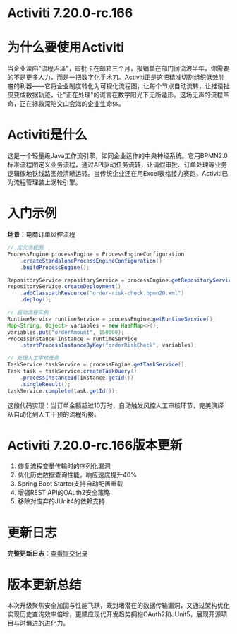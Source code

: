 # Activiti 7.20.0-rc.166
# 为什么要使用Activiti  
当企业深陷"流程沼泽"，审批卡在邮箱三个月，报销单在部门间流浪半年，你需要的不是更多人力，而是一把数字化手术刀。Activiti正是这把精准切割组织低效肿瘤的利器——它将企业制度转化为可视化流程图，让每个节点自动流转，让推诿扯皮变成数据轨迹，让"正在处理"的谎言在数字阳光下无所遁形。这场无声的流程革命，正在拯救深陷文山会海的企业生命体。

# Activiti是什么  
这是一个轻量级Java工作流引擎，如同企业运作的中央神经系统。它用BPMN2.0标准流程图定义业务流程，通过API驱动任务流转，让请假审批、订单处理等业务逻辑像地铁线路图般清晰运转。当传统企业还在用Excel表格接力赛跑，Activiti已为流程管理装上涡轮引擎。

# 入门示例  
**场景**：电商订单风控流程  
```java
// 定义流程图
ProcessEngine processEngine = ProcessEngineConfiguration
    .createStandaloneProcessEngineConfiguration()
    .buildProcessEngine();

RepositoryService repositoryService = processEngine.getRepositoryService();
repositoryService.createDeployment()
    .addClasspathResource("order-risk-check.bpmn20.xml")
    .deploy();

// 启动流程实例
RuntimeService runtimeService = processEngine.getRuntimeService();
Map<String, Object> variables = new HashMap<>();
variables.put("orderAmount", 150000);
ProcessInstance instance = runtimeService
    .startProcessInstanceByKey("orderRiskCheck", variables);

// 处理人工审核任务
TaskService taskService = processEngine.getTaskService();
Task task = taskService.createTaskQuery()
    .processInstanceId(instance.getId())
    .singleResult();
taskService.complete(task.getId());
```
这段代码实现：当订单金额超过10万时，自动触发风控人工审核环节，完美演绎从自动化到人工干预的流程衔接。

# Activiti 7.20.0-rc.166版本更新  
1. 修复流程变量传输时的序列化漏洞  
2. 优化历史数据查询性能，响应速度提升40%  
3. Spring Boot Starter支持自动配置重载  
4. 增强REST API的OAuth2安全策略  
5. 移除对废弃的JUnit4的依赖支持  

# 更新日志
**完整更新日志**：[查看提交记录](https://github.com/Activiti/Activiti/compare/7.20.0-rc.165...7.20.0-rc.166)

# 版本更新总结  
本次升级聚焦安全加固与性能飞跃，既封堵潜在的数据传输漏洞，又通过架构优化实现历史查询效率倍增，更顺应现代开发趋势拥抱OAuth2和JUnit5，展现开源项目与时俱进的进化力。